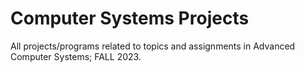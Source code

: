 # Computer Systems Projects
All projects/programs related to topics and assignments in Advanced Computer Systems; FALL 2023.
